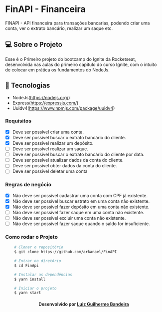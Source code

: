 # FinAPI - Financeira
FINAPI - API financeira para transações bancarias, podendo criar uma conta, ver o extrato bancário,
realizar um saque etc.

## 💻 Sobre o Projeto
Esse é o Primeiro projeto do bootcamp do Ignite da Rocketseat, desenvolvida nas aulas do primeiro capitulo do curso Ignite, com o intuito de colocar em prática os fundamentos do NodeJs.

## 🧪 Tecnologias
- NodeJs(https://nodejs.org/)
- Express(https://expressjs.com/)
- Uuidv4(https://www.npmjs.com/package/uuidv4)


### Requisitos
- [x] Deve ser possível criar uma conta.
- [x] Deve ser possível buscar o extrato bancário do cliente.
- [x] Deve ser possível realizar um depósito.
- [ ] Deve ser possível realizar um saque.
- [ ] Deve ser possível buscar o extrato bancário do cliente por data.
- [ ] Deve ser possível atualizar dados da conta do cliente.
- [ ] Deve ser possível obter dados da conta do cliente.
- [ ] Deve ser possível deletar uma conta

### Regras de negócio
- [x] Não deve ser possível cadastrar uma conta com CPF já existente.
- [x] Não deve ser possível buscar estrato em uma conta não existente.
- [x] Não deve ser possível fazer depósito em uma conta não existente.
- [ ] Não deve ser possível fazer saque em uma conta não existente.
- [ ] Não deve ser possível excluir uma conta não existente.
- [ ] Não deve ser possível fazer saque quando o saldo for insuficiente.

### Como rodar o Projeto
```bash
    # Clonar o repositório
    $ git clone https://github.com/arkanael/FinAPI

    # Entrar no diretório
    $ cd FinApi

    # Instalar as dependências
    $ yarn install

    # Iniciar o projeto
    $ yarn start
```

<h4 align=center>Desenvolvido por <a href="https://www.linkedin.com/in/lbandeira/">Luiz Guilherme Bandeira</a></h4>
